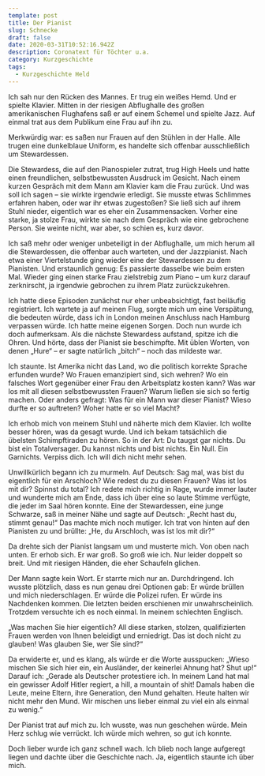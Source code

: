 ```yaml
---
template: post
title: Der Pianist
slug: Schnecke
draft: false
date: 2020-03-31T10:52:16.942Z
description: Coronatext für Töchter u.a.
category: Kurzgeschichte
tags:
  - Kurzgeschichte Held
---
```



Ich sah nur den Rücken des Mannes. Er trug ein weißes Hemd. Und er spielte Klavier. Mitten in der riesigen Abflughalle des großen amerikanischen Flughafens saß er auf einem Schemel und spielte Jazz. Auf einmal trat aus dem Publikum eine Frau auf ihn zu.

Merkwürdig war: es saßen nur Frauen auf den Stühlen in der Halle. Alle trugen eine dunkelblaue Uniform, es handelte sich offenbar ausschließlich um Stewardessen.

Die Stewardess, die auf den Pianospieler zutrat, trug High Heels und hatte einen freundlichen, selbstbewussten Ausdruck im Gesicht. Nach einem kurzen Gespräch mit dem Mann am Klavier kam die Frau zurück. Und was soll ich sagen – sie wirkte irgendwie erledigt. Sie musste etwas Schlimmes erfahren haben, oder war ihr etwas zugestoßen? Sie ließ sich auf ihrem Stuhl nieder, eigentlich war es eher ein Zusammensacken. Vorher eine starke, ja stolze Frau, wirkte sie nach dem Gespräch wie eine gebrochene Person. Sie weinte nicht, war aber, so schien es, kurz davor.

Ich saß mehr oder weniger unbeteiligt in der Abflughalle, um mich herum all die Stewardessen, die offenbar auch warteten, und der Jazzpianist. Nach etwa einer Viertelstunde ging wieder eine der Stewardessen zu dem Pianisten. Und erstaunlich genug: Es passierte dasselbe wie beim ersten Mal. Wieder ging einen starke Frau zielstrebig zum Piano – um kurz darauf zerknirscht, ja irgendwie gebrochen zu ihrem Platz zurückzukehren.

Ich hatte diese Episoden zunächst nur eher unbeabsichtigt, fast beiläufig registriert. Ich wartete ja auf meinen Flug, sorgte mich um eine Verspätung, die bedeuten würde, dass ich in London meinen Anschluss nach Hamburg verpassen würde. Ich hatte meine eigenen Sorgen. Doch nun wurde ich doch aufmerksam. Als die nächste Stewardess aufstand, spitze ich die Ohren. Und hörte, dass der Pianist sie beschimpfte. Mit üblen Worten, von denen „Hure“ – er sagte natürlich „bitch“ – noch das mildeste war.

Ich staunte. Ist Amerika nicht das Land, wo die politisch korrekte Sprache erfunden wurde? Wo Frauen emanzipiert sind, sich wehren? Wo ein falsches Wort gegenüber einer Frau den Arbeitsplatz kosten kann? Was war los mit all diesen selbstbewussten Frauen? Warum ließen sie sich so fertig machen. Oder anders gefragt: Was für ein Mann war dieser Pianist? Wieso durfte er so auftreten? Woher hatte er so viel Macht?

Ich erhob mich von meinem Stuhl und näherte mich dem Klavier. Ich wollte besser hören, was da gesagt wurde. Und ich bekam tatsächlich die übelsten Schimpftiraden zu hören. So in der Art: Du taugst gar nichts. Du bist ein Totalversager. Du kannst nichts und bist nichts. Ein Null. Ein Garnichts. Verpiss dich. Ich will dich nicht mehr sehen.

Unwillkürlich begann ich zu murmeln. Auf Deutsch: Sag mal, was bist du eigentlich für ein Arschloch? Wie redest du zu diesen Frauen? Was ist los mit dir? Spinnst du total? Ich redete mich richtig in Rage, wurde immer lauter und wunderte mich am Ende, dass ich über eine so laute Stimme verfügte, die jeder im Saal hören konnte. Eine der Stewardessen, eine junge Schwarze, saß in meiner Nähe und sagte auf Deutsch: „Recht hast du, stimmt genau!“ Das machte mich noch mutiger. Ich trat von hinten auf den Pianisten zu und brüllte: „He, du Arschloch, was ist los mit dir?“

Da drehte sich der Pianist langsam um und musterte mich. Von oben nach unten. Er erhob sich. Er war groß. So groß wie ich. Nur leider doppelt so breit. Und mit riesigen Händen, die eher Schaufeln glichen.

Der Mann sagte kein Wort. Er starrte mich nur an. Durchdringend. Ich wusste plötzlich, dass es nun genau drei Optionen gab: Er würde brüllen und mich niederschlagen. Er würde die Polizei rufen. Er würde ins Nachdenken kommen. Die letzten beiden erschienen mir unwahrscheinlich. Trotzdem versuchte ich es noch einmal. In meinem schlechten Englisch.

„Was machen Sie hier eigentlich? All diese starken, stolzen, qualifizierten Frauen werden von Ihnen beleidigt und erniedrigt. Das ist doch nicht zu glauben! Was glauben Sie, wer Sie sind?“

Da erwiderte er, und es klang, als würde er die Worte ausspucken: „Wieso mischen Sie sich hier ein, ein Ausländer, der keinerlei Ahnung hat? Shut up!“ Darauf ich: „Gerade als Deutscher protestiere ich. In meinem Land hat mal ein gewisser Adolf Hitler regiert, a hill, a mountain of shit! Damals haben die Leute, meine Eltern, ihre Generation, den Mund gehalten. Heute halten wir nicht mehr den Mund. Wir mischen uns lieber einmal zu viel ein als einmal zu wenig.“

Der Pianist trat auf mich zu. Ich wusste, was nun geschehen würde. Mein Herz schlug wie verrückt. Ich würde mich wehren, so gut ich konnte.

Doch lieber wurde ich ganz schnell wach. Ich blieb noch lange aufgeregt liegen und dachte über die Geschichte nach. Ja, eigentlich staunte ich über mich.